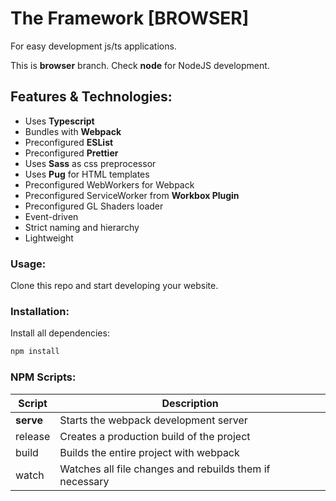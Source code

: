 # The Framework [BROWSER]
For easy development js/ts applications.

This is **browser** branch. Check **node** for NodeJS development.

## Features & Technologies:
  - Uses **Typescript**
  - Bundles with **Webpack**
  - Preconfigured **ESList**
  - Preconfigured **Prettier**
  - Uses **Sass** as css preprocessor
  - Uses **Pug** for HTML templates
  - Preconfigured WebWorkers for Webpack
  - Preconfigured ServiceWorker from **Workbox Plugin**
  - Preconfigured GL Shaders loader
  - Event-driven
  - Strict naming and hierarchy
  - Lightweight

### Usage:
Clone this repo and start developing your website.

### Installation: 
Install all dependencies:
```sh
npm install
```

### NPM Scripts:
| Script    | Description                                             |
| --------- | ------------------------------------------------------- |
| **serve** | Starts the webpack development server                   |
| release   | Creates a production build of the project               |
| build     | Builds the entire project with webpack                  |
| watch     | Watches all file changes and rebuilds them if necessary |
